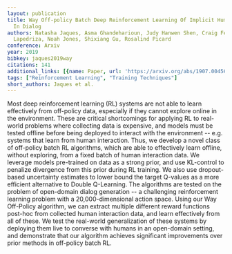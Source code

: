```yaml
---
layout: publication
title: Way Off-policy Batch Deep Reinforcement Learning Of Implicit Human Preferences
  In Dialog
authors: Natasha Jaques, Asma Ghandeharioun, Judy Hanwen Shen, Craig Ferguson, Agata
  Lapedriza, Noah Jones, Shixiang Gu, Rosalind Picard
conference: Arxiv
year: 2019
bibkey: jaques2019way
citations: 141
additional_links: [{name: Paper, url: 'https://arxiv.org/abs/1907.00456'}]
tags: ["Reinforcement Learning", "Training Techniques"]
short_authors: Jaques et al.
---
```

Most deep reinforcement learning (RL) systems are not able to learn
effectively from off-policy data, especially if they cannot explore online in
the environment. These are critical shortcomings for applying RL to real-world
problems where collecting data is expensive, and models must be tested offline
before being deployed to interact with the environment -- e.g. systems that
learn from human interaction. Thus, we develop a novel class of off-policy
batch RL algorithms, which are able to effectively learn offline, without
exploring, from a fixed batch of human interaction data. We leverage models
pre-trained on data as a strong prior, and use KL-control to penalize
divergence from this prior during RL training. We also use dropout-based
uncertainty estimates to lower bound the target Q-values as a more efficient
alternative to Double Q-Learning. The algorithms are tested on the problem of
open-domain dialog generation -- a challenging reinforcement learning problem
with a 20,000-dimensional action space. Using our Way Off-Policy algorithm, we
can extract multiple different reward functions post-hoc from collected human
interaction data, and learn effectively from all of these. We test the
real-world generalization of these systems by deploying them live to converse
with humans in an open-domain setting, and demonstrate that our algorithm
achieves significant improvements over prior methods in off-policy batch RL.